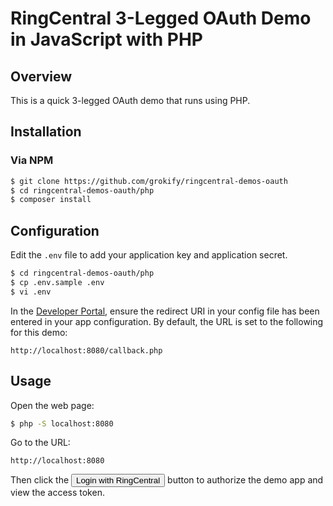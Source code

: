 RingCentral 3-Legged OAuth Demo in JavaScript with PHP
==========================================================

## Overview

This is a quick 3-legged OAuth demo that runs using PHP.

## Installation

### Via NPM

```bash
$ git clone https://github.com/grokify/ringcentral-demos-oauth
$ cd ringcentral-demos-oauth/php
$ composer install
```

## Configuration

Edit the `.env` file to add your application key and application secret.

```bash
$ cd ringcentral-demos-oauth/php
$ cp .env.sample .env
$ vi .env
```

In the [Developer Portal](http://developer.ringcentral.com/), ensure the redirect URI in your config file has been entered in your app configuration. By default, the URL is set to the following for this demo:

```
http://localhost:8080/callback.php
```

## Usage

Open the web page:

```bash
$ php -S localhost:8080
```

Go to the URL:

```
http://localhost:8080
````

Then click the <input type="button" value="Login with RingCentral"> button to authorize the demo app and view the access token.
